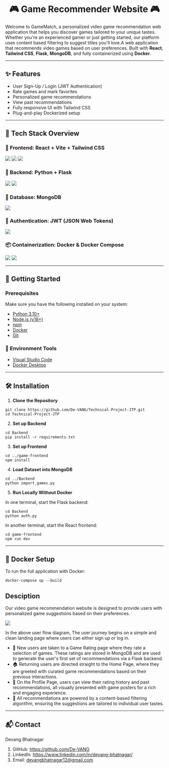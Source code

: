 <h1 align="center">🎮 Game Recommender Website 🎮</h1>


Welcome to GameMatch, a personalized video game recommendation web application that helps you discover games tailored to your unique tastes. Whether you're an experienced gamer or just getting started, our platform uses content based filtering to suggest titles you'll love.A web application that recommends video games based on user preferences. Built with **React**, **Tailwind CSS**, **Flask**, **MongoDB**, and fully containerized using **Docker**.

---

## ✨ Features

- User Sign-Up / Login (JWT Authentication)
- Rate games and mark favorites
- Personalized game recommendations
- View past recommendations
- Fully responsive UI with Tailwind CSS
- Plug-and-play Dockerized setup
---



## 🧰 Tech Stack Overview

### 🚀 Frontend: React + Vite + Tailwind CSS
<p>
  <img src="https://img.shields.io/badge/React-20232A?style=for-the-badge&logo=react&logoColor=61DAFB" />
  <img src="https://img.shields.io/badge/Vite-646CFF?style=for-the-badge&logo=vite&logoColor=white" />
  <img src="https://img.shields.io/badge/Tailwind_CSS-38B2AC?style=for-the-badge&logo=tailwind-css&logoColor=white" />
</p>


### 🔧 Backend: Python + Flask
<p>
  <img src="https://img.shields.io/badge/Python-3776AB?style=for-the-badge&logo=python&logoColor=white" />
  <img src="https://img.shields.io/badge/Flask-000000?style=for-the-badge&logo=flask&logoColor=white" />
</p>


### 💾 Database: MongoDB

<p>
  <img src="https://img.shields.io/badge/MongoDB-4EA94B?style=for-the-badge&logo=mongodb&logoColor=white" />
</p>


### 🔐 Authentication: JWT (JSON Web Tokens)

<p>
  <img src="https://img.shields.io/badge/JWT-black?style=for-the-badge&logo=jsonwebtokens&logoColor=white" />
</p>


### 📦 Containerization: Docker & Docker Compose

<p>
  <img src="https://img.shields.io/badge/Docker-2496ED?style=for-the-badge&logo=docker&logoColor=white" />
  <img src="https://img.shields.io/badge/Docker_Compose-003F8C?style=for-the-badge&logo=docker&logoColor=white" />
</p>


---

## 🚀 Getting Started

### Prerequisites

Make sure you have the following installed on your system:

- [Python 3.10+](https://www.python.org/downloads/)
- [Node.js (v18+)](https://nodejs.org/)
- [npm](https://www.npmjs.com/)
- [Docker](https://www.docker.com/)
- [Git](https://git-scm.com/)

### 🔧 Environment Tools

- [Visual Studio Code](https://code.visualstudio.com/)
- [Docker Desktop](https://www.docker.com/products/docker-desktop/)


---

## 🛠️ Installation

1. **Clone the Repository**

```
git clone https://github.com/De-VANG/Technical-Project-JTP.git
cd Technical-Project-JTP
```

2. **Set up Backend**

```
cd Backend
pip install -r requirements.txt
```

3. **Set up Frontend**

```
cd ../game-frontend
npm install
```

4. **Load Dataset into MongoDB**

```
cd ../Backend
python import_games.py
```

5. **Run Locally Without Docker**

In one terminal, start the Flask backend:
```
cd Backend
python auth.py
```
In another terminal, start the React frontend:
```
cd game-frontend
npm run dev
```

---

## 🐳 Docker Setup

To run the full application with Docker:

```
docker-compose up --build
```


## Desciption

Our video game recommendation website is designed to provide users with personalized game suggestions based on their preferences. 

<img src= "https://postimage.me/images/2025/05/27/untitled.png" />

In the above user flow diagram, The user journey begins on a simple and clean landing page where users can either sign up or log in.

- 🔐 New users are taken to a Game Rating page where they rate a selection of games. These ratings are stored in MongoDB and are used to generate the user's first set of recommendations via a Flask backend.
- 🏠 Returning users are directed straight to the Home Page, where they are greeted with curated game recommendations based on their previous interactions.
- 👤 On the Profile Page, users can view their rating history and past recommendations, all visually presented with game posters for a rich and engaging experience.
- 🧠 All recommendations are powered by a content-based filtering algorithm, ensuring the suggestions are tailored to individual user tastes.

---
## 📬 Contact

Devang Bhatnagar
1. GitHub: https://github.com/De-VANG
2. LinkedIn: https://www.linkedin.com/in/devang-bhatnagar/
3. Email: devangbhatnagar12@gmail.com


